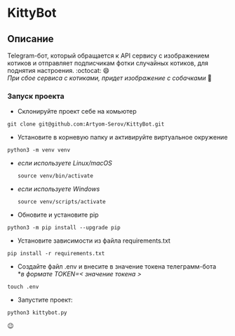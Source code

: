 # KittyBot
## Описание
Telegram-бот, который обращается к API сервису с изображением котиков и отправляет подписчикам фотки случайных котиков, для поднятия настроения. :octocat: :smile:
<br />
*При сбое сервиса с котиками, придет изображение с собачками* :dog:

### Запуск проекта
- Склонируйте проект себе на комьютер
```
git clone git@github.com:Artyom-Serov/KittyBot.git
``` 
- Установите в корневую папку и активируйте виртуальное окружение
```
python3 -m venv venv
```
- *если используете Linux/macOS*

    ```
    source venv/bin/activate
    ```

- *если используете Windows*

    ```
    source venv/scripts/activate
    ```
- Обновите и установите pip
```
python3 -m pip install --upgrade pip
```
- Установите зависимости из файла requirements.txt
```
pip install -r requirements.txt
```
- Создайте файл .env и внесите в значение токена телеграмм-бота
<br />**в формате TOKEN=< значение токена >*
```
touch .env
```
- Запустите проект:
```
python3 kittybot.py
```
:wink:
